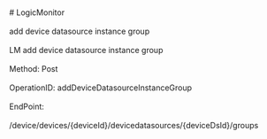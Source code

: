 <br>#     LogicMonitor</br>
<br>add device datasource instance group </br>
<br>LM add device datasource instance group</br>
<br>Method: Post</br>
<br>OperationID: addDeviceDatasourceInstanceGroup</br>
<br>EndPoint:</br>
<br>/device/devices/{deviceId}/devicedatasources/{deviceDsId}/groups</br>
